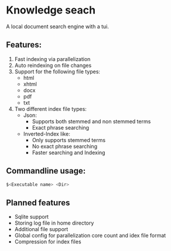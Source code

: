 # Knowledge seach
A local document search engine with a tui.

## Features: 
1. Fast indexing via parallelization
2. Auto reindexing on file changes
3. Support for the following file types:
    * html
    * xhtml
    * docx
    * pdf
    * txt
4. Two different index file types:
    * Json:
        - Supports both stemmed and non stemmed terms
        - Exact phrase searching
    * Inverted-Index like:
        - Only supports stemmed terms
        - No exact phrase searching
        - Faster searching and Indexing

## Commandline usage:
```bash
$<Executable name> <Dir>
```

## Planned features
- Sqlite support
- Storing log file in home directory
- Additional file support
- Global config for parallelization core count and idex file format
- Compression for index files




